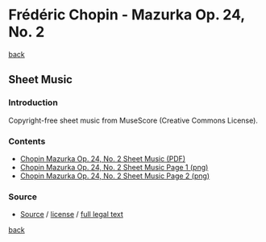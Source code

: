 Frédéric Chopin - Mazurka Op. 24, No. 2
=======================================

[back](../README.md)

Sheet Music
-----------

### Introduction

Copyright-free sheet music from MuseScore (Creative Commons License).  

### Contents

- [Chopin Mazurka Op. 24, No. 2 Sheet Music (PDF)](chopin-mazurka-op-24-no-2-sheet-music.pdf)
- [Chopin Mazurka Op. 24, No. 2 Sheet Music Page 1 (png)](chopin-mazurka-op-24-no-2-sheet-music-scanned-page-1.png)
- [Chopin Mazurka Op. 24, No. 2 Sheet Music Page 2 (png)](chopin-mazurka-op-24-no-2-sheet-music-scanned-page-2.png)

### Source

- <a target="_blank" rel="noopener noreferrer" href="https://musescore.com/partalopoulos_dimitrios/mazurka-opus-24-no-2-fr-d-ric-chopin">Source</a> / <a target="_blank" rel="noopener noreferrer" href="https://creativecommons.org/publicdomain/zero/1.0/">license</a> / <a target="_blank" rel="noopener noreferrer" href="https://creativecommons.org/publicdomain/zero/1.0/legalcode">full legal text</a>

[back](../README.md)
